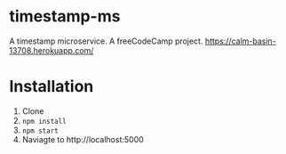 # timestamp-ms
A timestamp microservice. A freeCodeCamp project. https://calm-basin-13708.herokuapp.com/

# Installation
1. Clone
2. ```npm install```
3. ```npm start```
4. Naviagte to http://localhost:5000
